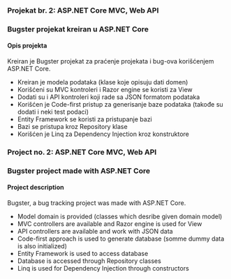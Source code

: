 <h3>Projekat br. 2: ASP.NET Core MVC, Web API</h3>
<h3>Bugster projekat kreiran u ASP.NET Core</h3>

<h4>Opis projekta</h4>
<p>
Kreiran je Bugster projekat za praćenje projekata i bug-ova korišćenjem ASP.NET Core.
</p>
<p>
    <ul>
        <li>
            Kreiran je modela podataka (klase koje opisuju dati domen)
        </li>
        <li>
            Korišćeni su MVC kontroleri i Razor engine se koristi za View
        </li>
        <li>
            Dodati su i API kontroleri koji rade sa JSON formatom podataka
        </li>
        <li>
            Korišćen je Code-first pristup za generisanje baze podataka (takođe su dodati i neki test podaci)
        </li>
        <li>
            Entity Framework se koristi za pristupanje bazi
        </li>
        <li>
            Bazi se pristupa kroz Repository klase
        </li>
        <li>
            Korišćen je Linq za Dependency Injection kroz konstruktore
        </li>
    </ul>
</p>

<h3>Project no. 2: ASP.NET Core MVC, Web API</h3>
<h3>Bugster project made with ASP.NET Core</h3>

<h4>Project description</h4>
<p>
Bugster, a bug tracking project was made with ASP.NET Core.
</p>
<p>
    <ul>
        <li>
            Model domain is provided (classes which desribe given domain model)
        </li>
        <li>
            MVC controllers are available and Razor engine is used for View
        </li>
        <li>
            API controllers are available and work with JSON data
        </li>
        <li>
            Code-first approach is used to generate database (somme dummy data is also initialized)
        </li>
        <li>
            Entity Framework is used to access database
        </li>
        <li>
            Database is accessed through Repository classes
        </li>
        <li>
            Linq is used for Dependency Injection through constructors
        </li>
    </ul>
</p>
